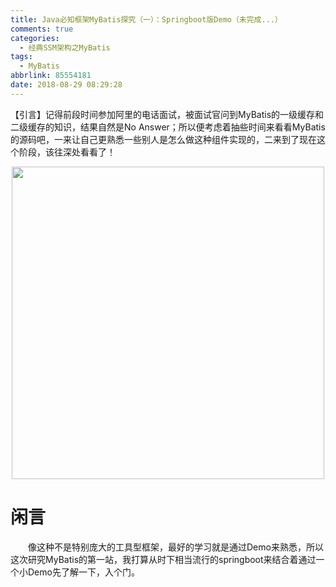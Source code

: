 ```yaml
---
title: Java必知框架MyBatis探究（一）：Springboot版Demo（未完成...）
comments: true
categories:
  - 经典SSM架构之MyBatis
tags:
  - MyBatis
abbrlink: 85554181
date: 2018-08-29 08:29:28
---
```

【引言】记得前段时间参加阿里的电话面试，被面试官问到MyBatis的一级缓存和二级缓存的知识，结果自然是No Answer；所以便考虑着抽些时间来看看MyBatis的源码吧，一来让自己更熟悉一些别人是怎么做这种组件实现的，二来到了现在这个阶段，该往深处看看了！
<div align=center><img src="/img/2018/2018-08-30-01.jpg" width="500"/></div>
<!-- more -->

# 闲言
&emsp;&emsp;像这种不是特别庞大的工具型框架，最好的学习就是通过Demo来熟悉，所以这次研究MyBatis的第一站，我打算从时下相当流行的springboot来结合着通过一个小Demo先了解一下，入个门。